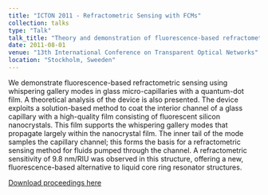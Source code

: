 ```yaml
---
title: "ICTON 2011 - Refractometric Sensing with FCMs"
collection: talks
type: "Talk"
talk_title: "Theory and demonstration of fluorescence-based refractometric sensing in glass micro-capillaries with a silicon nanocrystal-embedded film"
date: 2011-08-01
venue: "13th International Conference on Transparent Optical Networks"
location: "Stockholm, Sweeden"
---
```


We demonstrate fluorescence-based refractometric sensing using whispering gallery modes in glass micro-capillaries with a quantum-dot film. A theoretical analysis of the device is also presented. The device exploits a solution-based method to coat the interior channel of a glass capillary with a high-quality film consisting of fluorescent silicon nanocrystals. This film supports the whispering gallery modes that propagate largely within the nanocrystal film. The inner tail of the mode samples the capillary channel; this forms the basis for a refractometric sensing method for fluids pumped through the channel. A refractometric sensitivity of 9.8 nm/RIU was observed in this structure, offering a new, fluorescence-based alternative to liquid core ring resonator structures.

[Download proceedings here](https://doi.org/10.1109/ICTON.2011.5971050)